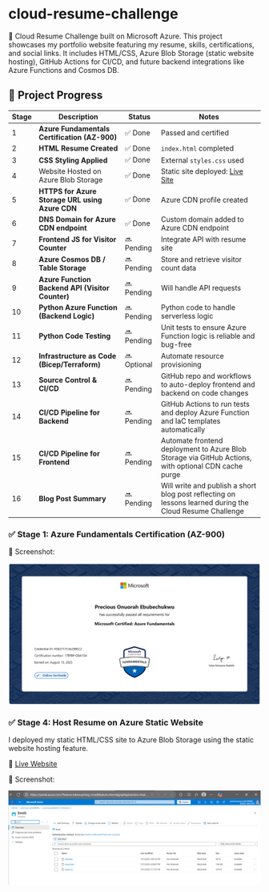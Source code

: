 # cloud-resume-challenge
🚀 Cloud Resume Challenge built on Microsoft Azure. This project showcases my portfolio website featuring my resume, skills, certifications, and social links. It includes HTML/CSS, Azure Blob Storage (static website hosting), GitHub Actions for CI/CD, and future backend integrations like Azure Functions and Cosmos DB.

## 📌 Project Progress

| Stage | Description | Status | Notes |
|-------|-------------|--------|-------|
| 1 | **Azure Fundamentals Certification (AZ-900)** | ✅ Done | Passed and certified |
| 2 | **HTML Resume Created** | ✅ Done | `index.html` completed |
| 3 | **CSS Styling Applied** | ✅ Done | External `styles.css` used |
| 4 | Website Hosted on Azure Blob Storage | ✅ Done | Static site deployed: [Live Site](https://preciouswebsite.z6.web.core.windows.net/) |
| 5 | **HTTPS for Azure Storage URL using Azure CDN** | ✅ Done | Azure CDN profile created |
| 6 | **DNS Domain for Azure CDN endpoint** | ✅ Done | Custom domain added to Azure CDN endpoint |
| 7 | **Frontend JS for Visitor Counter** | 🔜 Pending | Integrate API with resume site |
| 8 | **Azure Cosmos DB / Table Storage** | 🔜 Pending | Store and retrieve visitor count data |
| 9 | **Azure Function Backend API (Visitor Counter)** | 🔜 Pending | Will handle API requests |
|10 | **Python Azure Function (Backend Logic)** | 🔜 Pending | Python code to handle serverless logic |
|11 | **Python Code Testing** | 🔜 Pending | Unit tests to ensure Azure Function logic is reliable and bug-free |
|12 | **Infrastructure as Code (Bicep/Terraform)** | 🔜 Optional | Automate resource provisioning |
|13 | **Source Control & CI/CD** | 🔜 Pending | GitHub repo and workflows to auto-deploy frontend and backend on code changes |
|14 | **CI/CD Pipeline for Backend** | 🔜 Pending | GitHub Actions to run tests and deploy Azure Function and IaC templates automatically |
|15 | **CI/CD Pipeline for Frontend** | 🔜 Pending | Automate frontend deployment to Azure Blob Storage via GitHub Actions, with optional CDN cache purge |
|16 | **Blog Post Summary** | 🔜 Pending | Will write and publish a short blog post reflecting on lessons learned during the Cloud Resume Challenge |

### ✅ Stage 1: Azure Fundamentals Certification (AZ-900)

📸 Screenshot:

![Az-900 Certificate](screenshots/stage-1-az900-certificate.png)

### ✅ Stage 4: Host Resume on Azure Static Website

I deployed my static HTML/CSS site to Azure Blob Storage using the static website hosting feature.

🔗 [Live Website](https://preciouswebsite.z6.web.core.windows.net/)

📸 Screenshot:

![Azure Static Website Hosting](./screenshots/stage-4-azure-static-hosting.png)
